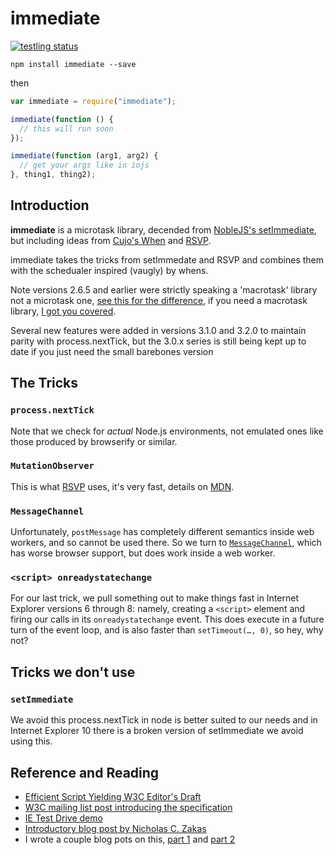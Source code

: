 # immediate

[![testling status](https://ci.testling.com/calvinmetcalf/immediate.png)](https://ci.testling.com/calvinmetcalf/immediate)

```text
npm install immediate --save
```

then

```javascript
var immediate = require("immediate");

immediate(function () {
  // this will run soon
});

immediate(function (arg1, arg2) {
  // get your args like in iojs
}, thing1, thing2);
```

## Introduction

**immediate** is a microtask library, decended from [NobleJS's setImmediate](https://github.com/NobleJS/setImmediate), but including ideas from [Cujo's When](https://github.com/cujojs/when) and [RSVP](https://github.com/tildeio/rsvp.js).

immediate takes the tricks from setImmedate and RSVP and combines them with the schedualer inspired \(vaugly\) by whens.

Note versions 2.6.5 and earlier were strictly speaking a 'macrotask' library not a microtask one, [see this for the difference](https://github.com/YuzuJS/setImmediate#macrotasks-and-microtasks), if you need a macrotask library, [I got you covered](https://github.com/calvinmetcalf/macrotask).

Several new features were added in versions 3.1.0 and 3.2.0 to maintain parity with process.nextTick, but the 3.0.x series is still being kept up to date if you just need the small barebones version

## The Tricks

### `process.nextTick`

Note that we check for _actual_ Node.js environments, not emulated ones like those produced by browserify or similar.

### `MutationObserver`

This is what [RSVP](https://github.com/tildeio/rsvp.js) uses, it's very fast, details on [MDN](https://developer.mozilla.org/en-US/docs/Web/API/MutationObserver).

### `MessageChannel`

Unfortunately, `postMessage` has completely different semantics inside web workers, and so cannot be used there. So we turn to [`MessageChannel`](http://www.whatwg.org/specs/web-apps/current-work/multipage/web-messaging.html#channel-messaging), which has worse browser support, but does work inside a web worker.

### `<script> onreadystatechange`

For our last trick, we pull something out to make things fast in Internet Explorer versions 6 through 8: namely, creating a `<script>` element and firing our calls in its `onreadystatechange` event. This does execute in a future turn of the event loop, and is also faster than `setTimeout(…, 0)`, so hey, why not?

## Tricks we don't use

### `setImmediate`

We avoid this process.nextTick in node is better suited to our needs and in Internet Explorer 10 there is a broken version of setImmediate we avoid using this.

## Reference and Reading

* [Efficient Script Yielding W3C Editor's Draft](https://dvcs.w3.org/hg/webperf/raw-file/tip/specs/setImmediate/Overview.html)
* [W3C mailing list post introducing the specification](http://lists.w3.org/Archives/Public/public-web-perf/2011Jun/0100.html)
* [IE Test Drive demo](http://ie.microsoft.com/testdrive/Performance/setImmediateSorting/Default.html)
* [Introductory blog post by Nicholas C. Zakas](http://www.nczonline.net/blog/2011/09/19/script-yielding-with-setimmediate/)
* I wrote a couple blog pots on this, [part 1](http://calvinmetcalf.com/post/61672207151/setimmediate-etc) and [part 2](http://calvinmetcalf.com/post/61761231881/javascript-schedulers)

